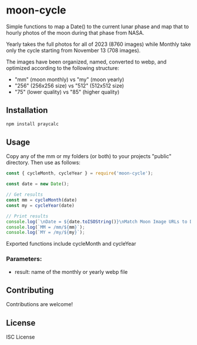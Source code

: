 
# moon-cycle

Simple functions to map a Date() to the current lunar phase and map that to hourly photos of the moon during that phase from NASA.

Yearly takes the full photos for all of 2023 (8760 images) while Monthly take only the cycle starting from November 13 (708 images).

The images have been organized, named, converted to webp, and optimized according to the following structure:
- "mm" (moon monthly) vs "my" (moon yearly)
- "256" (256x256 size) vs "512" (512x512 size)
- "75" (lower quality) vs "85" (higher quality)

## Installation

```bash
npm install praycalc
```

## Usage

Copy any of the mm or my folders (or both) to your projects "public" directory.  Then use as follows:

```js
const { cycleMonth, cycleYear } = require('moon-cycle');

const date = new Date();

// Get results
const mm = cycleMonth(date)
const my = cycleYear(date)

// Print results
console.log(`\nDate = ${date.toISOString()}\nMatch Moon Image URLs to Date..\n`)
console.log(`MM = /mm/${mm}`);
console.log(`MY = /my/${my}`);


```

Exported functions include cycleMonth and cycleYear

### Parameters:

- result: name of the monthly or yearly webp file

## Contributing

Contributions are welcome!

## License

ISC License
